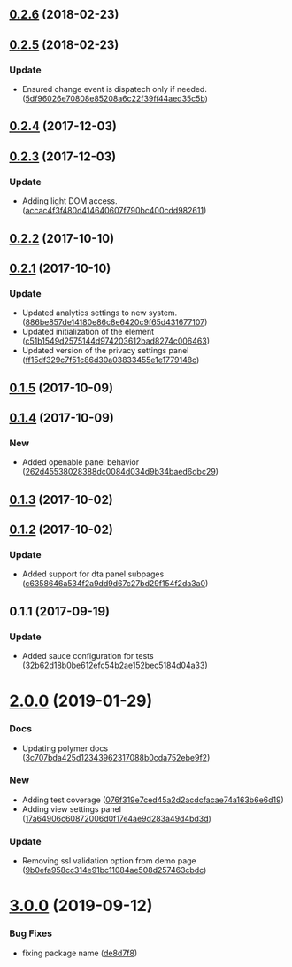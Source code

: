 <a name="0.2.6"></a>
## [0.2.6](https://github.com/advanced-rest-client/arc-settings-panel/compare/0.2.5...0.2.6) (2018-02-23)




<a name="0.2.5"></a>
## [0.2.5](https://github.com/advanced-rest-client/arc-settings-panel/compare/0.2.4...0.2.5) (2018-02-23)


### Update

* Ensured change event is dispatech only if needed. ([5df96026e70808e85208a6c22f39ff44aed35c5b](https://github.com/advanced-rest-client/arc-settings-panel/commit/5df96026e70808e85208a6c22f39ff44aed35c5b))



<a name="0.2.4"></a>
## [0.2.4](https://github.com/advanced-rest-client/arc-settings-panel/compare/0.2.3...0.2.4) (2017-12-03)




<a name="0.2.3"></a>
## [0.2.3](https://github.com/advanced-rest-client/arc-settings-panel/compare/0.2.2...0.2.3) (2017-12-03)


### Update

* Adding light DOM access. ([accac4f3f480d414640607f790bc400cdd982611](https://github.com/advanced-rest-client/arc-settings-panel/commit/accac4f3f480d414640607f790bc400cdd982611))



<a name="0.2.2"></a>
## [0.2.2](https://github.com/advanced-rest-client/arc-settings-panel/compare/0.2.1...0.2.2) (2017-10-10)




<a name="0.2.1"></a>
## [0.2.1](https://github.com/advanced-rest-client/arc-settings-panel/compare/0.1.5...0.2.1) (2017-10-10)


### Update

* Updated analytics settings to new system. ([886be857de14180e86c8e6420c9f65d431677107](https://github.com/advanced-rest-client/arc-settings-panel/commit/886be857de14180e86c8e6420c9f65d431677107))
* Updated initialization of the element ([c51b1549d2575144d974203612bad8274c006463](https://github.com/advanced-rest-client/arc-settings-panel/commit/c51b1549d2575144d974203612bad8274c006463))
* Updated version of the privacy settings panel ([ff15df329c7f51c86d30a03833455e1e1779148c](https://github.com/advanced-rest-client/arc-settings-panel/commit/ff15df329c7f51c86d30a03833455e1e1779148c))



<a name="0.1.5"></a>
## [0.1.5](https://github.com/advanced-rest-client/arc-settings-panel/compare/0.1.4...0.1.5) (2017-10-09)




<a name="0.1.4"></a>
## [0.1.4](https://github.com/advanced-rest-client/arc-settings-panel/compare/0.1.3...0.1.4) (2017-10-09)


### New

* Added openable panel behavior ([262d45538028388dc0084d034d9b34baed6dbc29](https://github.com/advanced-rest-client/arc-settings-panel/commit/262d45538028388dc0084d034d9b34baed6dbc29))



<a name="0.1.3"></a>
## [0.1.3](https://github.com/advanced-rest-client/arc-settings-panel/compare/0.1.2...0.1.3) (2017-10-02)




<a name="0.1.2"></a>
## [0.1.2](https://github.com/advanced-rest-client/arc-settings-panel/compare/0.1.1...0.1.2) (2017-10-02)


### Update

* Added support for dta panel subpages ([c6358646a534f2a9dd9d67c27bd29f154f2da3a0](https://github.com/advanced-rest-client/arc-settings-panel/commit/c6358646a534f2a9dd9d67c27bd29f154f2da3a0))



<a name="0.1.1"></a>
## 0.1.1 (2017-09-19)


### Update

* Added sauce configuration for tests ([32b62d18b0be612efc54b2ae152bec5184d04a33](https://github.com/advanced-rest-client/arc-settings-panel/commit/32b62d18b0be612efc54b2ae152bec5184d04a33))



# [2.0.0](https://github.com/advanced-rest-client/arc-settings-panel/compare/0.2.5...2.0.0) (2019-01-29)


### Docs

* Updating polymer docs ([3c707bda425d12343962317088b0cda752ebe9f2](https://github.com/advanced-rest-client/arc-settings-panel/commit/3c707bda425d12343962317088b0cda752ebe9f2))

### New

* Adding test coverage ([076f319e7ced45a2d2acdcfacae74a163b6e6d19](https://github.com/advanced-rest-client/arc-settings-panel/commit/076f319e7ced45a2d2acdcfacae74a163b6e6d19))
* Adding view settings panel ([17a64906c60872006d0f17e4ae9d283a49d4bd3d](https://github.com/advanced-rest-client/arc-settings-panel/commit/17a64906c60872006d0f17e4ae9d283a49d4bd3d))

### Update

* Removing ssl validation option from demo page ([9b0efa958cc314e91bc11084ae508d257463cbdc](https://github.com/advanced-rest-client/arc-settings-panel/commit/9b0efa958cc314e91bc11084ae508d257463cbdc))



# [3.0.0](https://github.com/advanced-rest-client/arc-settings-pane/compare/0.2.5...3.0.0) (2019-09-12)


### Bug Fixes

* fixing package name ([de8d7f8](https://github.com/advanced-rest-client/arc-settings-pane/commit/de8d7f8))



